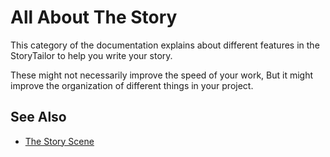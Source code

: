 # All About The Story

This category of the documentation explains about different 
features in the StoryTailor to help you write your story.

These might not necessarily improve the speed of your work, 
But it might improve the organization of different things in your 
project.

## See Also
- [The Story Scene](Story.md)
